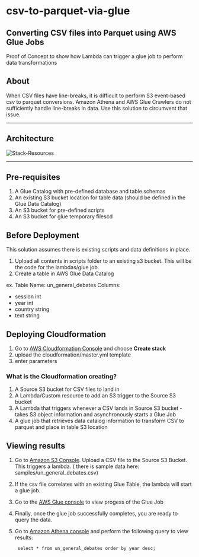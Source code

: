 # csv-to-parquet-via-glue

## Converting CSV files into Parquet using AWS Glue Jobs

Proof of Concept to show how Lambda can trigger a glue job to perform data transformations

## About

When CSV files have line-breaks, it is difficult to perform S3 event-based csv to parquet conversions. Amazon Athena and AWS Glue Crawlers do not sufficiently handle line-breaks in data.  Use this solution to circumvent that issue.

----

## Architecture

![Stack-Resources](https://github.com/CYarros10/csv-to-parquet-via-glue/blob/master/architecture/datalake-transforms.png)

----

## Pre-requisites

1. A Glue Catalog with pre-defined database and table schemas
2. An existing S3 bucket location for table data (should be defined in the Glue Data Catalog)
3. An S3 bucket for pre-defined scripts
4. An S3 bucket for glue temporary filescd

## Before Deployment

This solution assumes there is existing scripts and data definitions in place.

1. Upload all contents in scripts folder to an existing s3 bucket. This will be the code for the lambdas/glue job.
2. Create a table in AWS Glue Data Catalog

ex.
Table Name: un_general_debates
Columns:

- session int
- year int
- country string
- text string

## Deploying Cloudformation

1. Go to [AWS Cloudformation Console](https://console.aws.amazon.com/cloudformation/) and choose **Create stack**
2. upload the cloudformation/master.yml template
3. enter parameters

### What is the Cloudformation creating?

1. A Source S3 bucket for CSV files to land in
2. A Lambda/Custom resource to add an S3 trigger to the Source S3 bucket
3. A Lambda that triggers whenever a CSV lands in Source S3 bucket - takes S3 object information and asynchronously starts a Glue Job
4. A glue job that retrieves data catalog information to transform CSV to parquet and place in table S3 location

## Viewing results

1. Go to [Amazon S3 Console](https://s3.console.aws.amazon.com/s3/). Upload a CSV file to the Source S3 Bucket. This triggers a lambda. ( there is sample data here: samples/un_general_debates.csv)
2. If the csv file correlates with an existing Glue Table, the lambda will start a glue job.
3. Go to the [AWS Glue console](https://console.aws.amazon.com/glue/) to view progess of the Glue Job
4. Finally, once the glue job successfully completes, you are ready to query the data.
5. Go to [Amazon Athena console](https://console.aws.amazon.com/athena) and perform the following query to view results:

        select * from un_general_debates order by year desc;
